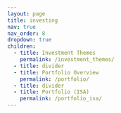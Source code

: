 ```yaml
---
layout: page
title: investing
nav: true
nav_order: 8
dropdown: true
children:
  - title: Investment Themes
    permalink: /investment_themes/
  - title: divider
  - title: Portfolio Overview
    permalink: /portfolio/
  - title: divider
  - title: Portfolio (ISA)
    permalink: /portfolio_isa/
---
```


